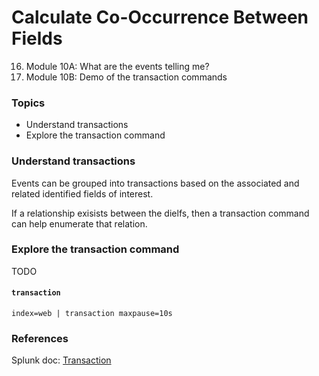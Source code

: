 # Calculate Co-Occurrence Between Fields
16. Module 10A: What are the events telling me?
17. Module 10B: Demo of the transaction commands

### Topics
* Understand transactions
* Explore the transaction command



### Understand transactions
Events can be grouped into transactions based on the associated and related identified fields of interest.

If a relationship exisists between the dielfs, then a transaction command can help enumerate that relation.

### Explore the transaction command
TODO


#### `transaction`
```
index=web | transaction maxpause=10s
```

### References
Splunk doc: [Transaction](https://docs.splunk.com/Documentation/Splunk/8.2.6/SearchReference/Transaction)
  

